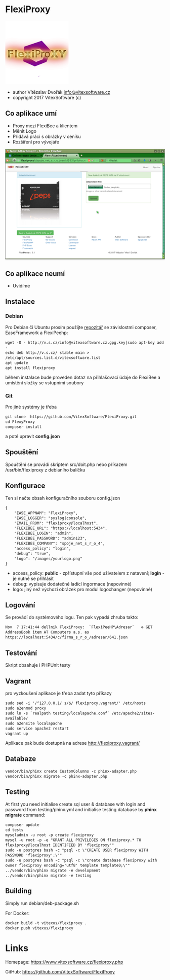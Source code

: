 FlexiProxy
=======================================

![FlexiProxy Logo](https://github.com/VitexSoftware/FlexiProxy/blob/master/doc/flexiproxy-square-logo.png "Project Logo")

 * author    Vítězslav Dvořák <info@vitexsoftware.cz>
 * copyright 2017 VitexSoftware (c)

Co aplikace umí
---------------

 * Proxy mezi FlexiBee a klientem
 * Měnit Logo
 * Přidává práci s obrázky v ceníku
 * Rozšíření pro vývojáře 

![Obrázky produktů](https://raw.githubusercontent.com/VitexSoftware/FlexiProxy/master/doc/new-attachment.png "Obrázek")


Co aplikace neumí
-----------------

 * Uvidíme

Instalace
---------


### Debian

Pro Debian či Ubuntu prosím použijte [repozitář](http://vitexsoftware.cz/repos.php) se závislostmi composer, EaseFramework a FlexiPeehp:

    wget -O - http://v.s.cz/info@vitexsoftware.cz.gpg.key|sudo apt-key add -
    echo deb http://v.s.cz/ stable main > /etc/apt/sources.list.d/vitexsoftware.list
    apt update
    apt install flexiproxy

během instalace bude proveden dotaz na přihlašovací údaje do FlexiBee a umístění složky se vstupními soubory


### Git

Pro jiné systémy je třeba 

    git clone  https://github.com/VitexSoftware/FlexiProxy.git
    cd FlexyProxy
    composer install
        
a poté upravit __config.json__


Spouštění
---------

Spouštění se provádí skriptem src/doit.php nebo příkazem /usr/bin/flexiproxy z debianího balíčku


Konfigurace
-----------

Ten si načte obsah konfiguračního souboru config.json 

    {
        "EASE_APPNAM": "FlexiProxy",
        "EASE_LOGGER": "syslog|console",
        "EMAIL_FROM": "flexiproxy@localhost",
        "FLEXIBEE_URL": "https://localhost:5434",
        "FLEXIBEE_LOGIN": "admin",
        "FLEXIBEE_PASSWORD": "admin123",
        "FLEXIBEE_COMPANY": "spoje_net_s_r_o_4",
        "access_policy": "login",
        "debug": "true",
        "logo": "/images/yourlogo.png"
    }

  * access_policy: **public** - zpřístupní vše pod uživatelem z natavení; **login** - je nutné se přihlásit
  * debug: vypisuje dodatečné ladící ingormace (nepovinné)
  * logo:  jiný než výchozí obrázek pro modul logochanger (nepovinné)

Logování
--------

Se provádí do systémového logu. Ten pak vypadá zhruba takto:

    Nov  7 17:41:44 dellnik FlexiProxy:  `FlexiPeeHP\Adresar`   ❁ GET AddressBook item AT Computers a.s. as https://localhost:5434/c/firma_s_r_o_/adresar/641.json


Testování
---------

Skript obsahuje i PHPUnit testy

Vagrant
-------

pro vyzkoušení aplikace je třeba zadat  tyto příkazy

    sudo sed -i '/^127.0.0.1/ s/$/ flexiproxy.vagrant/' /etc/hosts
    sudo a2enmod proxy
    sudo ln -s `realpath testing/localapache.conf` /etc/apache2/sites-available/
    sudo a2ensite localapache
    sudo service apache2 restart
    vagrant up
    
Aplikace pak bude dostupná na adrese http://flexiproxy.vagrant/ 


Databaze
--------

    vendor/bin/phinx create CustomColumns -c phinx-adapter.php
    vendor/bin/phinx migrate -c phinx-adapter.php

Testing
-------

At first you need initialise create sql user & database with login and password 
from testing/phinx.yml and initialise testing database by **phinx migrate** 
command:

```
composer update
cd tests
mysqladmin -u root -p create flexiproxy
mysql -u root -p -e "GRANT ALL PRIVILEGES ON flexiproxy.* TO flexiproxy@localhost IDENTIFIED BY 'flexiproxy'"
sudo -u postgres bash -c "psql -c \"CREATE USER flexiproxy WITH PASSWORD 'flexiproxy';\""
sudo -u postgres bash -c "psql -c \"create database flexiproxy with owner flexiproxy encoding='utf8' template template0;\""
../vendor/bin/phinx migrate -e development 
../vendor/bin/phinx migrate -e testing  
```

Building
--------

Simply run debian/deb-package.sh

For Docker:

    docker build -t vitexus/flexiproxy .
    docker push vitexus/flexiproxy


Links
=====

Homepage: https://www.vitexsoftware.cz/flexiproxy.php

GitHub: https://github.com/VitexSoftware/FlexiProxy

